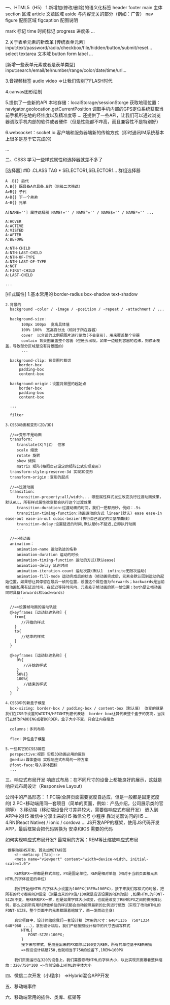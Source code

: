 一、HTML5（H5）
1.新增加(修改/删除)的语义化标签
  header
  footer
  main 主体
  section 区域
  article 文章区域
  aside 与内容无关的部分（例如：广告）
  nav
  figure 配图区域
  figcaption 配图说明

  mark 标记
  time 时间标记
  progress 进度条
  ...

2.关于表单元素的新改革
 [传统表单元素]
    input:text/password/radio/checkbox/file/hidden/button/submit/reset...
    select
    textarea 文本域
    button
    form
    label
    ...

 [新增一些表单元素或者是表单类型]
    input:search/email/tel/number/range/color/date/time/url...

3.音视频标签
  audio
  video
  =>让我们告别了FLASH时代

4.canvas图形绘制

5.提供了一些新的API
  本地存储：localStorage/sessionStorge
  获取地理位置： navigator.geolocation.getCurrentPosition 调取手机内部的GPS定位系统获取当前手机所在地的经纬度以及精准度等
  ...
  还提供了一些API，让我们可以通过浏览器调取手机内部的软件或者硬件（但是性能都不咋高，而且兼容性不是特别好）

6.websocket：socket.io 客户端和服务器端新的传输方式（即时通讯IM系统基本上很多是基于它完成的）

...



二、CSS3
  学习一些样式属性和选择器就差不多了

  [选择器]
    #ID
    .CLASS
    TAG
    *
    SELECTOR1,SELECTOR1... 群组选择器

    A .B{} 后代
    A.B{} 既具备A也具备.B的（同级二次筛选）
    A>B{} 子代
    A+B{} 下一个弟弟
    A~B{} 兄弟

    A[NAME=''] 属性选择器 NAME!='' / NAME^='' / NAME$='' / NAME*='' ...

    A:HOVER
    A:ACTIVE
    A:VISTED
    A:AFTER
    A:BEFORE

    A:NTH-CHILD
    A:NTH-LAST-CHILD
    A:NTH-OF-TYPE
    A:NTH-LAST-OF-TYPE
    A:NOT
    A:FIRST-CHILD
    A:LAST-CHILD

    ...

  [样式属性]
    1.基本常用的
      border-radius
      box-shadow
      text-shadow

    2.背景的
      background -color / -image / -position / -repeat / -attachment / ...

      background-size：
           100px 100px  宽高具体值
           100% 100%  宽高百分比（相对于所在容器）
           cover  以合适的比例把图片进行缩放(不会变形)，用来覆盖整个容器
           contain 背景图覆盖整个容器（但是会出现，如果一边碰到容器的边缘，则停止覆盖，导致部分区域是没有背景图的）
           ...

      background-clip: 背景图片裁切
          border-box
          padding-box
          content-box

      background-origin：设置背景图的起始点
          border-box
          padding-box
          content-box

      ...

      filter

    3.CSS3动画和变形(2D/3D)

      //=>变形不是动画
      transform:
         translate(X|Y|Z)  位移
         scale 缩放
         rotate 旋转
         skew 倾斜
         matrix 矩阵(按照自己设定的矩阵公式实现变形)
      transform-style:preserve-3d 实现3D变形
      transform-origin：变形的起点

      //=>过渡动画
      transition:
         transition-property:all/width... 哪些属性样式发生改变执行过渡动画效果，默认ALL，所有样式属性改变都会执行这个过渡效果
         transition-duration:过渡动画的时间，我们一把都用秒，例如：.5s
         transition-timing-function:动画运动的方式 linear(默认) ease ease-in ease-out ease-in-out cubic-bezier(执行自己设定的贝塞尔曲线)
         transition-delay:设置延迟的时间,默认是0s不延迟,立即执行动画
         ...

      //=>帧动画
      animation：
         animation-name 运动轨迹的名称
         animation-duration 运动的时长
         animation-timing-function 运动的方式(默认ease)
         animation-delay 延迟时间
         animation-iteration-count 运动次数(默认1  infinite无限次运动)
         animation-fill-mode 运动完成后的状态（帧动画完成后，元素会默认回到运动的起始位置，如果想让其停留在最后一帧的位置，设置这个属性值为forwards；backwards是当前帧动画如果有延迟时间，在延迟等待时间内，元素处于帧动画的第一帧位置；both是让帧动画同时具备forwards和backwards）
         ...

      //=>设置帧动画的运动轨迹
      @keyframes [运动轨迹名称] {
        from{
           //开始的样式
        }
        to{
           //结束的样式
        }
      }

      @keyframes [运动轨迹名称] {
         0%{
            //开始的样式
         }
         50%{}
         100%{
            //结束的样式
         }
      }

    4.CSS3中的新盒子模型
      box-sizing: border-box / padding-box / content-box（默认值） 改变的就是我们在CSS中设置的WIDTH/HEIGHT到底代表啥  border-box让其代表整个盒子的宽高，当我们去修改PADDING或者BORDER，盒子大小不变，只会让内容缩放

      columns：多列布局

      flex：弹性盒子模型

    5.一些其它的CSS3属性
      perspective:视距 实现3D动画必用的属性
      @media:媒体查询 实现响应式布局的一种方案
      @font-face:导入字体图标
      ...


三、响应式布局开发
   响应式布局：在不同尺寸的设备上都能良好的展示，这就是响应式布局设计（Responsive Layout）

   公司中的产品形态：
     1.PC端(全屏页面需要宽度自适应，但是一般都是固定宽度的)
     2.PC+移动端用同一套项目（简单的页面，例如：产品介绍，公司展示类的官网等）
     3.移动端（移动端设备尺寸差异较大，需要做响应式布局开发）
       嵌入到APP中的H5
       微信中分享出来的H5
       微信公号
       小程序
       靠浏览器访问的H5
       ...
     4.RN(React Native) / ionic / cordova ... JS开发APP的框架，使用JS代码开发APP，最后框架会把代码转换为 安卓和IOS 需要的代码


   如何实现响应式布局开发?
     最常用的方案：REM等比缩放响应式布局

     做移动端H5开发，首先加META标签
        <!--meta:vp [Tab]-->
        <meta name="viewport" content="width=device-width, initial-scale=1.0">

        REM和PX一样都是样式单位，PX是固定单位，REM是相对单位（相对于当前页面根元素HTML的字体设定的单位）

        我们开始给HTML的字体大小设置为100PX(1REM=100PX)，接下来我们写样式的时候，把所有的尺寸都用REM设定（测量出来的PX值/100就是应该设置的REM的值）,如果HTML的FONT-SIZE不变，用REM和PX一样，但是如果字体大小改变，也就是改变了REM和PX之间的换换算比例，那么之前所有用REM做单位的样式都会自动按照最新的比例进行缩放（实现了改动HTML的FONT-SIZE，整个页面中的元素都跟着缩放了，牵一发而动全身）

        真实项目中，设计师给给我们一套设计稿（常用的尺寸：640*1136  750*1334 640*960 ...），拿到设计稿后，我们严格按照设计稿中的尺寸去编写样式
           HTML{
              FONT-SIZE:100PX;
           }
           接下来写样式，把测量出来的PX都除以100变为REM，所有的单位基于REM来搞
           =>假设设计稿是750,也就相当于750的设备下,1REM=100PX

        我们页面运行在320的设备上，我们需要修改HTML的字体大小，以此实现页面跟着整体缩放：320/750*100 =>当前设备上HTML的字体大小





四、微信二次开发（小程序） =>Hybrid混合APP开发

五、移动端事件

六、移动端常用的插件、类库、框架等